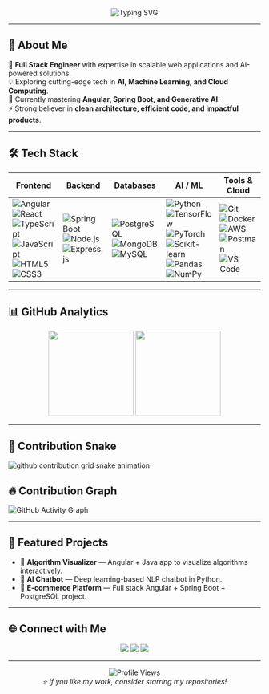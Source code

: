 <!-- Header with typing animation -->
<div align="center">
  <img src="https://readme-typing-svg.demolab.com?font=Fira+Code&size=30&pause=1000&color=00F700&center=true&vCenter=true&width=600&lines=Hi+%F0%9F%91%8B%2C+I'm+Sujan+Lamichhane;Full+Stack+Engineer;AI+%26+ML+Enthusiast;Lifelong+Learner+%26+Problem+Solver" alt="Typing SVG" />
</div>

---

## 🚀 About Me
🎯 **Full Stack Engineer** with expertise in scalable web applications and AI-powered solutions.  
💡 Exploring cutting-edge tech in **AI, Machine Learning, and Cloud Computing**.  
🌱 Currently mastering **Angular, Spring Boot, and Generative AI**.  
⚡ Strong believer in **clean architecture, efficient code, and impactful products**.  

---

## 🛠 Tech Stack

| **Frontend** | **Backend** | **Databases** | **AI / ML** | **Tools & Cloud** |
|--------------|-------------|---------------|-------------|-------------------|
| ![Angular](https://img.shields.io/badge/Angular-%23DD0031.svg?logo=angular&logoColor=white) <br> ![React](https://img.shields.io/badge/React-%2320232a.svg?logo=react&logoColor=%2361DAFB) <br> ![TypeScript](https://img.shields.io/badge/TypeScript-%23007ACC.svg?logo=typescript&logoColor=white) <br> ![JavaScript](https://img.shields.io/badge/JavaScript-%23F7DF1E.svg?logo=javascript&logoColor=black) <br> ![HTML5](https://img.shields.io/badge/HTML5-%23E34F26.svg?logo=html5&logoColor=white) <br> ![CSS3](https://img.shields.io/badge/CSS3-%231572B6.svg?logo=css3&logoColor=white) | ![Spring Boot](https://img.shields.io/badge/Spring_Boot-%236DB33F.svg?logo=springboot&logoColor=white) <br> ![Node.js](https://img.shields.io/badge/Node.js-%23339933.svg?logo=node.js&logoColor=white) <br> ![Express.js](https://img.shields.io/badge/Express.js-%23404d59.svg?logo=express&logoColor=%2361DAFB) | ![PostgreSQL](https://img.shields.io/badge/PostgreSQL-%23336791.svg?logo=postgresql&logoColor=white) <br> ![MongoDB](https://img.shields.io/badge/MongoDB-%2347A248.svg?logo=mongodb&logoColor=white) <br> ![MySQL](https://img.shields.io/badge/MySQL-%234479A1.svg?logo=mysql&logoColor=white) | ![Python](https://img.shields.io/badge/Python-%233776AB.svg?logo=python&logoColor=white) <br> ![TensorFlow](https://img.shields.io/badge/TensorFlow-%23FF6F00.svg?logo=tensorflow&logoColor=white) <br> ![PyTorch](https://img.shields.io/badge/PyTorch-%23EE4C2C.svg?logo=pytorch&logoColor=white) <br> ![Scikit-learn](https://img.shields.io/badge/Scikit--learn-%23F7931E.svg?logo=scikit-learn&logoColor=white) <br> ![Pandas](https://img.shields.io/badge/Pandas-%23150458.svg?logo=pandas&logoColor=white) <br> ![NumPy](https://img.shields.io/badge/Numpy-%23013243.svg?logo=numpy&logoColor=white) | ![Git](https://img.shields.io/badge/Git-%23F05033.svg?logo=git&logoColor=white) <br> ![Docker](https://img.shields.io/badge/Docker-%232496ED.svg?logo=docker&logoColor=white) <br> ![AWS](https://img.shields.io/badge/AWS-%23FF9900.svg?logo=amazonaws&logoColor=white) <br> ![Postman](https://img.shields.io/badge/Postman-%23FF6C37.svg?logo=postman&logoColor=white) <br> ![VS Code](https://img.shields.io/badge/VS_Code-%23007ACC.svg?logo=visualstudiocode&logoColor=white) |

---

## 📊 GitHub Analytics
<div align="center">
  <img src="https://github-readme-stats.vercel.app/api?username=sujanlamichhane&show_icons=true&theme=tokyonight&hide_border=true" height="170px"/>
  <img src="https://github-readme-streak-stats.herokuapp.com/?user=sujanlamichhane&theme=tokyonight&hide_border=true" height="170px"/>
</div>

---
## 🐍 Contribution Snake

<picture>
  <source media="(prefers-color-scheme: dark)" srcset="https://raw.githubusercontent.com/sujanlamichhane/sujanlamichhane/output/snake-dark.svg" />
  <source media="(prefers-color-scheme: light)" srcset="https://raw.githubusercontent.com/sujanlamichhane/sujanlamichhane/output/snake.svg" />
  <img alt="github contribution grid snake animation" src="https://raw.githubusercontent.com/sujanlamichhane/sujanlamichhane/output/snake.svg" />
</picture>


## 🔥 Contribution Graph
![GitHub Activity Graph](https://github-readme-activity-graph.vercel.app/graph?username=sujanlamichhane&theme=tokyo-night&hide_border=true)

---

## 📂 Featured Projects
- 🚀 **Algorithm Visualizer** — Angular + Java app to visualize algorithms interactively.  
- 🤖 **AI Chatbot** — Deep learning-based NLP chatbot in Python.  
- 🛒 **E-commerce Platform** — Full stack Angular + Spring Boot + PostgreSQL project.  

---

## 🌐 Connect with Me
<p align="center">
<a href="https://linkedin.com/in/YOUR-LINK"><img src="https://img.shields.io/badge/LinkedIn-%230077B5.svg?style=for-the-badge&logo=linkedin&logoColor=white"/></a>
<a href="mailto:YOUR@EMAIL.com"><img src="https://img.shields.io/badge/Email-%23D14836.svg?style=for-the-badge&logo=gmail&logoColor=white"/></a>
<a href="https://yourportfolio.com"><img src="https://img.shields.io/badge/Portfolio-%23000000.svg?style=for-the-badge&logo=About.me&logoColor=white"/></a>
</p>

---

<div align="center">
  <img src="https://komarev.com/ghpvc/?username=sujanlamichhane&label=Profile%20Views&color=0e75b6&style=flat" alt="Profile Views"/>
</div>

<!-- Footer -->
<div align="center">
  <i>⭐ If you like my work, consider starring my repositories!</i>
</div>
